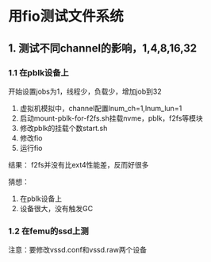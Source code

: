 # 用fio测试文件系统
## 1. 测试不同channel的影响，1,4,8,16,32
### 1.1 在pblk设备上
开始设置jobs为1，线程少，负载少，增加job到32
1. 虚拟机模拟中，channel配置lnum_ch=1,lnum_lun=1
2. 启动mount-pblk-for-f2fs.sh挂载nvme，pblk，f2fs等模块
3. 修改pblk的挂载个数start.sh
4. 修改fio
5. 运行fio

结果：
f2fs并没有比ext4性能差，反而好很多

猜想：
1. 在pblk设备上
2. 设备很大，没有触发GC

### 1.2 在femu的ssd上测
注意：要修改vssd.conf和vssd.raw两个设备
